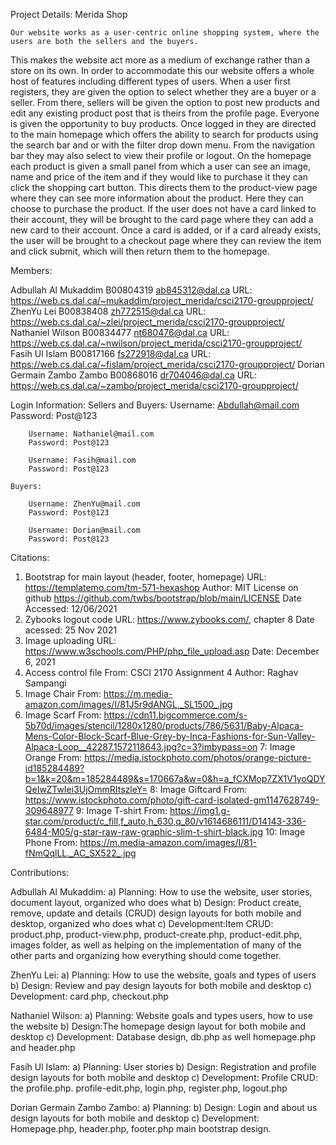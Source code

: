 Project Details: Merida Shop

	Our website works as a user-centric online shopping system, where the users are both the sellers and the buyers. 
This makes the website act more as a medium of exchange rather than a store on its own. In order to accommodate this our
website offers a whole host of features including different types of users. When a user first registers, they are given 
the option to select whether they are a buyer or a seller. From there, sellers will be given the option to post new 
products and edit any existing product post that is theirs from the profile page. Everyone is given the opportunity to buy products. Once 
logged in they are directed to the main homepage which offers the ability to search for products using the search 
bar and or with the filter drop down menu. From the navigation bar they may also select to view their profile or logout. 
On the homepage each product is given a small panel from which a user can see an image, name and price of the item and 
if they would like to purchase it they can click the shopping cart button. This directs them to the product-view page 
where they can see more information about the product. Here they can choose to purchase the product. If the user 
does not have a card linked to their account, they will be brought to the card page where they can add a new card to their account.
Once a card is added, or if a card already exists, the user will be brought to a checkout page where they can review the item
and click submit, which will then return them to the homepage. 


Members:

Adbullah Al Mukaddim       B00804319 ab845312@dal.ca	URL: https://web.cs.dal.ca/~mukaddim/project_merida/csci2170-groupproject/
ZhenYu Lei 	               B00838408 zh772515@dal.ca	URL: https://web.cs.dal.ca/~zlei/project_merida/csci2170-groupproject/
Nathaniel Wilson           B00834477 nt680476@dal.ca	URL: https://web.cs.dal.ca/~nwilson/project_merida/csci2170-groupproject/
Fasih Ul Islam             B00817166 fs272918@dal.ca	URL: https://web.cs.dal.ca/~fislam/project_merida/csci2170-groupproject/
Dorian Germain Zambo Zambo B00868016 dr704046@dal.ca	URL: https://web.cs.dal.ca/~zambo/project_merida/csci2170-groupproject/

Login Information:
	Sellers and Buyers:
		Username: Abdullah@mail.com
		Password: Post@123

		Username: Nathaniel@mail.com
		Password: Post@123
		
		Username: Fasih@mail.com
		Password: Post@123

	Buyers:

		Username: ZhenYu@mail.com
		Password: Post@123

		Username: Dorian@mail.com
		Password: Post@123

Citations:
1. Bootstrap for main layout (header, footer, homepage)
   URL: https://templatemo.com/tm-571-hexashop
   Author: MIT License on github https://github.com/twbs/bootstrap/blob/main/LICENSE
   Date Accessed: 12/06/2021
2. Zybooks logout code
   URL: https://www.zybooks.com/, chapter 8
   Date acessed: 25 Nov 2021
3. Image uploading
   URL: https://www.w3schools.com/PHP/php_file_upload.asp
   Date: December 6, 2021
4. Access control file
   From: CSCI 2170 Assignment 4
   Author: Raghav Sampangi
5. Image Chair
   From: https://m.media-amazon.com/images/I/81J5r9dANGL._SL1500_.jpg
6. Image Scarf
   From: https://cdn11.bigcommerce.com/s-5b70d/images/stencil/1280x1280/products/786/5631/Baby-Alpaca-Mens-Color-Block-Scarf-Blue-Grey-by-Inca-Fashions-for-Sun-Valley-Alpaca-Loop__42287.1572118643.jpg?c=3?imbypass=on
7: Image Orange
   From: https://media.istockphoto.com/photos/orange-picture-id185284489?b=1&k=20&m=185284489&s=170667a&w=0&h=a_fCXMop7ZX1V1yoQDYQeIwZTwIei3UjOmmRItszleY=
8: Image Giftcard
   From: https://www.istockphoto.com/photo/gift-card-isolated-gm1147628749-309648977
9: Image T-shirt
   From: https://img1.g-star.com/product/c_fill,f_auto,h_630,q_80/v1614686111/D14143-336-6484-M05/g-star-raw-raw-graphic-slim-t-shirt-black.jpg
10: Image Phone
    From: https://m.media-amazon.com/images/I/81-fNmQqlLL._AC_SX522_.jpg



Contributions:

Adbullah Al Mukaddim:
	a) Planning: How to use the website, user stories, document layout, organized who does what
	b) Design: Product create, remove, update and details (CRUD) design layouts for both mobile and desktop, organized who does what
	c) Development:Item CRUD: product.php, product-view.php, product-create.php, product-edit.php, images folder, as well as helping on the 
	implementation of many of the other parts and organizing how everything should come together. 

ZhenYu Lei:
	a) Planning: How to use the website, goals and types of users
	b) Design: Review and pay design layouts for both mobile and desktop
	c) Development: card.php, checkout.php


Nathaniel Wilson:
	a) Planning: Website goals and types users, how to use the website
	b) Design:The homepage design layout for both mobile and desktop
	c) Development: Database design, db.php as well homepage.php and header.php

Fasih Ul Islam:
	a) Planning: User stories 
	b) Design: Registration and profile design layouts for both mobile and desktop
	c) Development: Profile CRUD: the profile.php. profile-edit.php, login.php, register.php, logout.php

Dorian Germain Zambo Zambo:
	a) Planning:
	b) Design: Login and about us design layouts for both mobile and desktop
	c) Development: Homepage.php, header.php, footer.php main bootstrap design.
